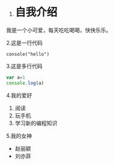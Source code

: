 1.  # 自我介绍
我是一个小可爱，每天吃吃喝喝，快快乐乐。

2.这是一行代码
```
console("hello")
```
3.这是多行代码
```javascript
var a=1
console.log(a)
```
4.我的爱好
1. 阅读
2. 玩手机
3. 学习新的编程知识

5.我的女神
* 赵丽颖
* 刘亦菲
